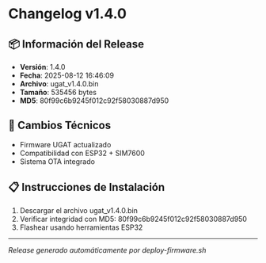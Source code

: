 # Changelog v1.4.0

## 📦 Información del Release
- **Versión**: 1.4.0
- **Fecha**: 2025-08-12 16:46:09
- **Archivo**: ugat_v1.4.0.bin
- **Tamaño**: 535456 bytes
- **MD5**: 80f99c6b9245f012c92f58030887d950

## 🔧 Cambios Técnicos
- Firmware UGAT actualizado
- Compatibilidad con ESP32 + SIM7600
- Sistema OTA integrado

## 📋 Instrucciones de Instalación
1. Descargar el archivo ugat_v1.4.0.bin
2. Verificar integridad con MD5: 80f99c6b9245f012c92f58030887d950
3. Flashear usando herramientas ESP32

---
*Release generado automáticamente por deploy-firmware.sh*
